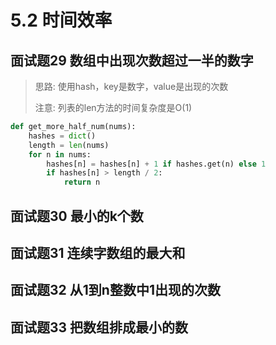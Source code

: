 # 5.2 时间效率

## 面试题29 数组中出现次数超过一半的数字
> 思路: 使用hash，key是数字，value是出现的次数
>
> 注意: 列表的len方法的时间复杂度是O(1)
>

```python
def get_more_half_num(nums):
    hashes = dict()
    length = len(nums)
    for n in nums:
        hashes[n] = hashes[n] + 1 if hashes.get(n) else 1
        if hashes[n] > length / 2:
            return n
```

## 面试题30 最小的k个数

## 面试题31 连续字数组的最大和

## 面试题32 从1到n整数中1出现的次数

## 面试题33 把数组排成最小的数

